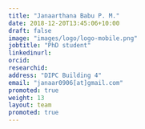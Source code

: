```yaml
---
title: "Janaarthana Babu P. M."
date: 2018-12-20T13:45:06+10:00
draft: false
image: "images/logo/logo-mobile.png"
jobtitle: "PhD student"
linkedinurl: 
orcid:
researchid:
address: "DIPC Building 4"
email: "janaar0906[at]gmail.com"
promoted: true
weight: 13
layout: team
promoted: true
---
```


